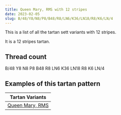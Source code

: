 ```yaml
---
title: Queen Mary, RMS with 12 stripes
date: 2023-02-05
slug: B/48/Y8/N8/P8/B48/R8/LN6/K36/LN18/R8/K6/LN/4
---
```

This is a list of all the tartan sett variants with 12 stripes.

It is a 12 stripes tartan.


## Thread count
B/48 Y8 N8 P8 B48 R8 LN6 K36 LN18 R8 K6 LN/4

## Examples of this tartan pattern

| Tartan Variants |
|---------------|
| [Queen Mary, RMS](/variants/b/48/y8/n8/p8/b48/r8/ln6/k36/ln18/r8/k6/ln/4-b304080-k000000-lne0e0e0-n808080-p800080-rc00020-yf0c000)||
